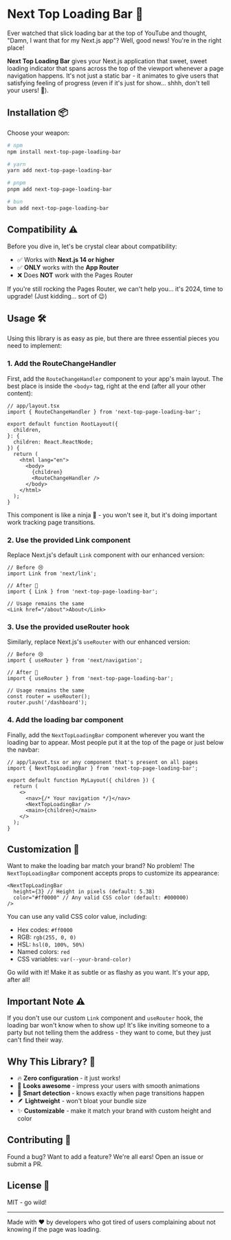 # Next Top Loading Bar 🚀

Ever watched that slick loading bar at the top of YouTube and thought, "Damn, I want that for my Next.js app"? Well, good news! You're in the right place!

**Next Top Loading Bar** gives your Next.js application that sweet, sweet loading indicator that spans across the top of the viewport whenever a page navigation happens. It's not just a static bar - it animates to give users that satisfying feeling of progress (even if it's just for show... shhh, don't tell your users! 🤫).

## Installation 📦

Choose your weapon:

```bash
# npm
npm install next-top-page-loading-bar

# yarn
yarn add next-top-page-loading-bar

# pnpm
pnpm add next-top-page-loading-bar

# bun
bun add next-top-page-loading-bar
```

## Compatibility ⚠️

Before you dive in, let's be crystal clear about compatibility:

- ✅ Works with **Next.js 14 or higher**
- ✅ **ONLY** works with the **App Router**
- ❌ Does **NOT** work with the Pages Router

If you're still rocking the Pages Router, we can't help you... it's 2024, time to upgrade! (Just kidding... sort of 😉)

## Usage 🛠️

Using this library is as easy as pie, but there are three essential pieces you need to implement:

### 1. Add the RouteChangeHandler

First, add the `RouteChangeHandler` component to your app's main layout. The best place is inside the `<body>` tag, right at the end (after all your other content):

```tsx
// app/layout.tsx
import { RouteChangeHandler } from 'next-top-page-loading-bar';

export default function RootLayout({
  children,
}: {
  children: React.ReactNode;
}) {
  return (
    <html lang="en">
      <body>
        {children}
        <RouteChangeHandler />
      </body>
    </html>
  );
}
```

This component is like a ninja 🥷 - you won't see it, but it's doing important work tracking page transitions.

### 2. Use the provided Link component

Replace Next.js's default `Link` component with our enhanced version:

```tsx
// Before 😢
import Link from 'next/link';

// After 🎉
import { Link } from 'next-top-page-loading-bar';

// Usage remains the same
<Link href="/about">About</Link>
```

### 3. Use the provided useRouter hook

Similarly, replace Next.js's `useRouter` with our enhanced version:

```tsx
// Before 😢
import { useRouter } from 'next/navigation';

// After 🎉
import { useRouter } from 'next-top-page-loading-bar';

// Usage remains the same
const router = useRouter();
router.push('/dashboard');
```

### 4. Add the loading bar component

Finally, add the `NextTopLoadingBar` component wherever you want the loading bar to appear. Most people put it at the top of the page or just below the navbar:

```tsx
// app/layout.tsx or any component that's present on all pages
import { NextTopLoadingBar } from 'next-top-page-loading-bar';

export default function MyLayout({ children }) {
  return (
    <>
      <nav>{/* Your navigation */}</nav>
      <NextTopLoadingBar />
      <main>{children}</main>
    </>
  );
}
```

## Customization 🎨

Want to make the loading bar match your brand? No problem! The `NextTopLoadingBar` component accepts props to customize its appearance:

```tsx
<NextTopLoadingBar
  height={3} // Height in pixels (default: 5.38)
  color="#ff0000" // Any valid CSS color (default: #000000)
/>
```

You can use any valid CSS color value, including:
- Hex codes: `#ff0000`
- RGB: `rgb(255, 0, 0)`
- HSL: `hsl(0, 100%, 50%)`
- Named colors: `red`
- CSS variables: `var(--your-brand-color)`

Go wild with it! Make it as subtle or as flashy as you want. It's your app, after all!

## Important Note ⚠️

If you don't use our custom `Link` component and `useRouter` hook, the loading bar won't know when to show up! It's like inviting someone to a party but not telling them the address - they want to come, but they just can't find their way.

## Why This Library? 🤔

- 🔥 **Zero configuration** - it just works!
- 🎨 **Looks awesome** - impress your users with smooth animations
- 🧠 **Smart detection** - knows exactly when page transitions happen
- 🪶 **Lightweight** - won't bloat your bundle size
- ✨ **Customizable** - make it match your brand with custom height and color

## Contributing 🤝

Found a bug? Want to add a feature? We're all ears! Open an issue or submit a PR.

## License 📄

MIT - go wild!

---

Made with ❤️ by developers who got tired of users complaining about not knowing if the page was loading.
